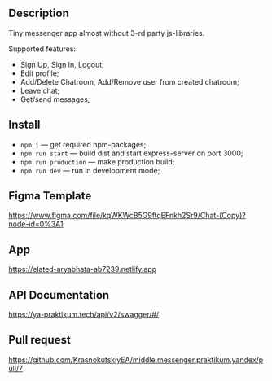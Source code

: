 ## Description

Tiny messenger app almost without 3-rd party js-libraries.

Supported features:

- Sign Up, Sign In, Logout;
- Edit profile;
- Add/Delete Chatroom, Add/Remove user from created chatroom;
- Leave chat;
- Get/send messages;

## Install

- `npm i` — get required npm-packages;
- `npm run start` — build dist and start express-server on port 3000;
- `npm run production` — make production build;
- `npm run dev` — run in development mode;

## Figma Template

https://www.figma.com/file/kqWKWcB5G9ftqEFnkh2Sr9/Chat-(Copy)?node-id=0%3A1

## App
https://elated-aryabhata-ab7239.netlify.app

## API Documentation

https://ya-praktikum.tech/api/v2/swagger/#/

## Pull request

https://github.com/KrasnokutskiyEA/middle.messenger.praktikum.yandex/pull/7

